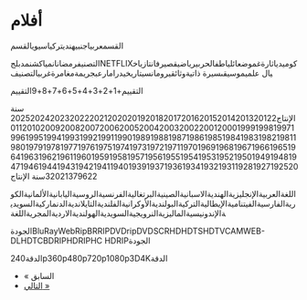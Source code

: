 # أفلام

القسمعربياجنبيهنديتركياسيويالقسم

التصنيفرمضانانمياكشنمدبلجNETFLIXكوميدياثارةغموضعائلياطفالحربيرياضيقصيرفانتازياخيال علميموسيقىسيرة ذاتيةوثائقيرومانسيتاريخيدرامارعبجريمةمغامرةغربيالتصنيف

التقييم+1+2+3+4+5+6+7+8+9التقييم

سنة الإنتاج2025202420232022202120202019201820172016201520142013201220112010200920082007200620052004200320022001200019991998199719961995199419931992199119901989198819871986198519841983198219811980197919781977197619751974197319721971197019691968196719661965196419631962196119601959195819571956195519541953195219501949194819471946194419431942194119401939193719361934193219311928192719252032021379622سنة الإنتاج

اللغةالعربيةالإنجليزيةالهنديةالاسبانيةالصينيةالبرتغاليةالفرنسيةالروسيةاليابانيةالألمانيةالكوريةالفارسيةالفيتناميةالإيطاليةالتركيةالبولنديةالأوكرانيةالفلنديةالتايلانديةالدنماركيةالسويديةالإندونيسيةالماليزيةالنرويجيةالسويديةالهولنديةالارديةالمجريةاللغة

الجودةBluRayWebRipBRRIPDVDripDVDSCRHDHDTSHDTVCAMWEB-DLHDTCBDRIPHDRIPHC HDRIPالجودة

الدقة240p360p480p720p1080p3D4Kالدقة

- « السابق
- [التالي »](https://ak.sv/movies?page=2)